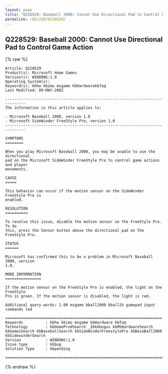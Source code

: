 ```yaml
---
layout: page
title: "Q228529: Baseball 2000: Cannot Use Directional Pad to Control Game Action"
permalink: /kb/228/Q228529/
---
```


## Q228529: Baseball 2000: Cannot Use Directional Pad to Control Game Action

{% raw %}

	Article: Q228529
	Product(s): Microsoft Home Games
	Version(s): WINDOWS:1.0
	Operating System(s): 
	Keyword(s): kbhw kbimu msgame kbHardwarekbfaq
	Last Modified: 09-MAY-2002
	
	-------------------------------------------------------------------------------
	The information in this article applies to:
	
	- Microsoft Baseball 2000, version 1.0 
	- Microsoft SideWinder FreeStyle Pro, version 1.0 
	-------------------------------------------------------------------------------
	
	SYMPTOMS
	========
	
	When you play Microsoft Baseball 2000, you may be unable to use the directional
	pad on the Microsoft SideWinder FreeStyle Pro to control game actions and player
	movements.
	
	CAUSE
	=====
	
	This behavior can occur if the motion sensor on the SideWinder FreeStyle Pro is
	enabled.
	
	RESOLUTION
	==========
	
	To resolve this issue, disable the motion sensor on the FreeStyle Pro. To do
	this, press the Sensor button above the directional pad on the FreeStyle Pro.
	
	STATUS
	======
	
	Microsoft has confirmed this to be a problem in Microsoft Baseball 2000, version
	1.0.
	
	MORE INFORMATION
	================
	
	If the motion sensor on the FreeStyle Pro is enabled, the light on the FreeStyle
	Pro is green. If the motion sensor is disabled, the light is red.
	
	Additional query words: 1.00 msgame bball2000 bball2k gamepad input commands led
	
	======================================================================
	Keywords          : kbhw kbimu msgame kbHardware kbfaq
	Technology        : kbHomeProdSearch _IKkbbogus kbMSHardwareSearch kbGamesSearch kbBaseballSearch kbSideWinderFreestylePro kbBaseBall2000 kbSidewinderSearch
	Version           : WINDOWS:1.0
	Issue type        : kbbug
	Solution Type     : kbpending
	
	=============================================================================
	

{% endraw %}
